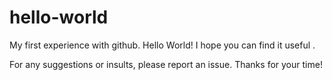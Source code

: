 # hello-world
My first experience with github. Hello World! 
I hope you can find it useful .

For any suggestions or insults, please report an issue. Thanks for your time!
